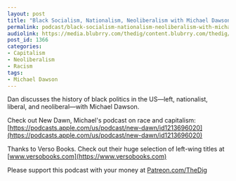 ```yaml
---
layout: post
title: "Black Socialism, Nationalism, Neoliberalism with Michael Dawson"
permalink: podcast/black-socialism-nationalism-neoliberalism-with-michael-dawson/
audiolink: https://media.blubrry.com/thedig/content.blubrry.com/thedig/The_Dig-EP_217-Dawson.mp3
post_id: 1366
categories: 
- Capitalism
- Neoliberalism
- Racism
tags: 
- Michael Dawson
---
```


Dan discusses the history of black politics in the US—left, nationalist, liberal, and neoliberal—with Michael Dawson.

Check out New Dawn, Michael's podcast on race and capitalism: 
[https://podcasts.apple.com/us/podcast/new-dawn/id1213696020](https://podcasts.apple.com/us/podcast/new-dawn/id1213696020)

Thanks to Verso Books. Check out their huge selection of left-wing titles at 
[www.versobooks.com](https://www.versobooks.com)

Please support this podcast with your money at 
[Patreon.com/TheDig](https://Patreon.com/TheDig)